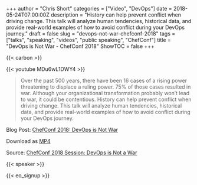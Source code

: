 +++
author = "Chris Short"
categories = ["Video", "DevOps"]
date = 2018-05-24T07:00:00Z
description = "History can help prevent conflict when driving change. This talk will analyze human tendencies, historical data, and provide real-world examples of how to avoid conflict during your DevOps journey."
draft = false
slug = "devops-not-war-chefconf-2018"
tags = ["talks", "speaking", "videos", "public speaking", "ChefConf"]
title = "DevOps is Not War - ChefConf 2018"
ShowTOC = false
+++

{{< carbon >}}

{{< youtube MDu6wL1DWY4 >}}

> Over the past 500 years, there have been 16 cases of a rising power threatening to displace a ruling power. 75% of those cases resulted in war. Although your organizational transformation probably won’t lead to war, it could be contentious. History can help prevent conflict when driving change. This talk will analyze human tendencies, historical data, and provide real-world examples of how to avoid conflict during your DevOps journey.

Blog Post: [ChefConf 2018: DevOps is Not War](/chefconf-2018-devops-is-not-war/)

Download as [MP4](https://cache.chrisshort.net/file/cache-chrisshort-net/DevOps_is_Not_a_War-ChefConf_2018.mp4)

Source: [ChefConf 2018 Session: DevOps is Not a War](https://youtu.be/MDu6wL1DWY4)

{{< speaker >}}

{{< eo_signup >}}